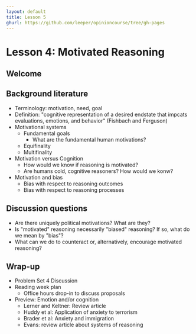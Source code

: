 ```yaml
---
layout: default
title: Lesson 5
ghurl: https://github.com/leeper/opinioncourse/tree/gh-pages
---
```


# Lesson 4: Motivated Reasoning

## Welcome

## Background literature

 - Terminology: motivation, need, goal
 - Definition: "cognitive representation of a desired endstate that impcats evaluations, emotions, and behavior" (Fishbach and Ferguson)
 - Motivational systems
    - Fundamental goals
        - What are the fundamental human motivations?
    - Equifinality
    - Multifinality
 - Motivation versus Cognition
    - How would we know if reasoning is motivated?
    - Are humans cold, cognitive reasoners? How would we konw?
 - Motivation and bias
    - Bias with respect to reasoning outcomes
    - Bias with respect to reasoning processes
 
## Discussion questions

 - Are there uniquely political motivations? What are they?
 - Is "motivated" reasoning necessarily "biased" reasoning? If so, what do we mean by "bias"?
 - What can we do to counteract or, alternatively, encourage motivated reasoning?

## Wrap-up

 - Problem Set 4 Discussion
 - Reading week plan
    - Office hours drop-in to discuss proposals
 - Preview: Emotion and/or cognition
    - Lerner and Keltner: Review article
    - Huddy et al: Application of anxiety to terrorism
    - Brader et al: Anxiety and immigration
    - Evans: review article about systems of reasoning

